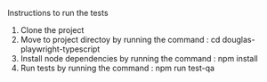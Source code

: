 Instructions to run the tests
  1) Clone the project
  2) Move to project directoy by running the command : cd douglas-playwright-typescript
  3) Install node dependencies by running the command : npm install
  4) Run tests by running the command : npm run test-qa
